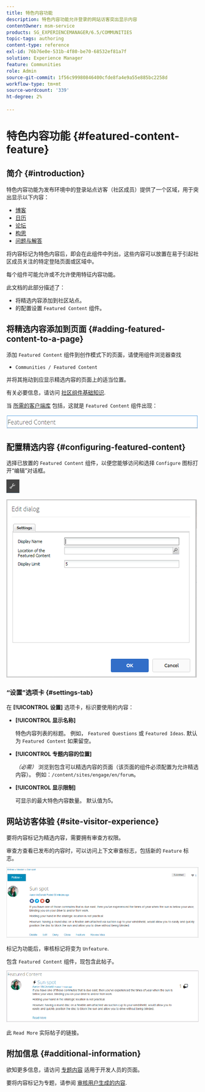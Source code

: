 ```yaml
---
title: 特色内容功能
description: 特色内容功能允许登录的网站访客突出显示内容
contentOwner: msm-service
products: SG_EXPERIENCEMANAGER/6.5/COMMUNITIES
topic-tags: authoring
content-type: reference
exl-id: 76b76e0e-531b-4f80-be70-68532ef81a7f
solution: Experience Manager
feature: Communities
role: Admin
source-git-commit: 1f56c99980846400cfde8fa4e9a55e885bc2258d
workflow-type: tm+mt
source-wordcount: '339'
ht-degree: 2%

---
```


# 特色内容功能 {#featured-content-feature}

## 简介 {#introduction}

特色内容功能为发布环境中的登录站点访客（社区成员）提供了一个区域，用于突出显示以下内容：

* [博客](blog-feature.md)
* [日历](calendar.md)
* [论坛](forum.md)
* [构思](ideation-feature.md)
* [问题与解答](working-with-qna.md)

将内容标记为特色内容后，即会在此组件中列出，这些内容可以放置在易于引起社区成员关注的特定登陆页面或区域中。

每个组件可能允许或不允许使用特征内容功能。

此文档的此部分描述了：

* 将精选内容添加到社区站点。
* 的配置设置 `Featured Content` 组件。

## 将精选内容添加到页面 {#adding-featured-content-to-a-page}

添加 `Featured Content` 组件到创作模式下的页面，请使用组件浏览器查找

* `Communities / Featured Content`

并将其拖动到应显示精选内容的页面上的适当位置。

有关必要信息，请访问 [社区组件基础知识](basics.md).

当 [所需的客户端库](essentials-featured.md#essentials-for-client-side) 包括，这就是 `Featured Content` 组件出现：

![功能内容](assets/featuredcontent.png)

## 配置精选内容 {#configuring-featured-content}

选择已放置的 `Featured Content` 组件，以便您能够访问和选择 `Configure` 图标打开“编辑”对话框。

![configure-new](assets/configure-new.png)

![功能内容1](assets/featuredcontent1.png)

### “设置”选项卡 {#settings-tab}

在 **[!UICONTROL 设置]** 选项卡，标识要使用的内容：

* **[!UICONTROL 显示名称]**

  特色内容列表的标题。 例如， `Featured Questions` 或 `Featured Ideas`. 默认为 `Featured Content` 如果留空。

* **[!UICONTROL 专题内容的位置]**

  *（必需）* 浏览到包含可以精选内容的页面（该页面的组件必须配置为允许精选内容）。 例如：`/content/sites/engage/en/forum`。

* **[!UICONTROL 显示限制]**

  可显示的最大特色内容数量。 默认值为5。

## 网站访客体验 {#site-visitor-experience}

要将内容标记为精选内容，需要拥有审查方权限。

审查方查看已发布的内容时，可以访问上下文审查标志，包括新的 `Feature` 标志。

![site-visitor-experience](assets/site-visitor-experience.png)

标记为功能后，审核标记将变为 `Unfeature`.

包含 `Featured Content` 组件，现包含此帖子。

![site-visitor-experience1](assets/site-visitor-experience1.png)

此 `Read More` 实际帖子的链接。

## 附加信息 {#additional-information}

欲知更多信息，请访问 [专题内容](essentials-featured.md) 适用于开发人员的页面。

要将内容标记为专题，请参阅 [审核用户生成的内容](moderate-ugc.md).

